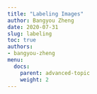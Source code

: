 ```yaml
---
title: "Labeling Images"
author: Bangyou Zheng
date: 2020-07-31
slug: labeling
toc: true
authors:
- bangyou-zheng
menu:
  docs:
    parent: advanced-topic
    weight: 2
---
```


